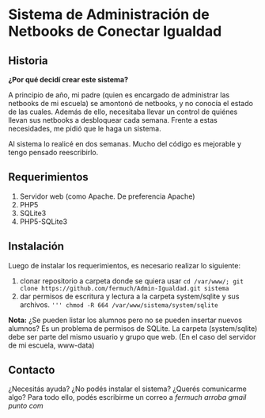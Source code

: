 Sistema de Administración de Netbooks de Conectar Igualdad
==========================================================

Historia
--------

**¿Por qué decidí crear este sistema?**

A principio de año, mi padre (quien es encargado de administrar las netbooks de mi escuela) se amontonó de netbooks, y no conocía el estado de las cuales. Además de ello, necesitaba llevar un control de quiénes llevan sus netbooks a desbloquear cada semana. Frente a estas necesidades, me pidió que le haga un sistema.

Al sistema lo realicé en dos semanas. Mucho del código es mejorable y tengo pensado reescribirlo.

Requerimientos
--------------

1. Servidor web (como Apache. De preferencia Apache)
2. PHP5
3. SQLite3
4. PHP5-SQLite3

Instalación
-----------

Luego de instalar los requerimientos, es necesario realizar lo siguiente:

1. clonar repositorio a carpeta donde se quiera usar `cd /var/www/; git clone https://github.com/fermuch/Admin-Igualdad.git sistema`
2. dar permisos de escritura y lectura a la carpeta system/sqlite y sus archivos. `''' chmod -R 664 /var/www/sistema/system/sqlite`


**Nota:**
¿Se pueden listar los alumnos pero no se pueden insertar nuevos alumnos?
Es un problema de permisos de SQLite. La carpeta (system/sqlite) debe ser parte del mismo usuario y grupo que web. (En el caso del servidor de mi escuela, www-data)



Contacto
--------

¿Necesitás ayuda? ¿No podés instalar el sistema? ¿Querés comunicarme algo?
Para todo ello, podés escribirme un correo a *fermuch arroba gmail punto com*

